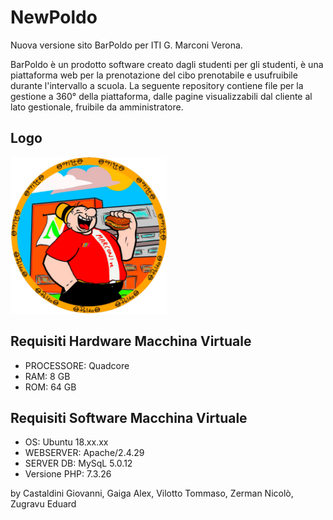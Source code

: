 # NewPoldo
Nuova versione sito BarPoldo per ITI G. Marconi Verona. 

BarPoldo è un prodotto software creato dagli studenti per gli studenti, è una piattaforma web per la prenotazione del cibo prenotabile e usufruibile durante l'intervallo a scuola.
La seguente repository contiene file per la gestione a 360° della piattaforma, dalle pagine visualizzabili dal cliente al lato gestionale, fruibile da amministratore.

## Logo
<img src="images/favicon.png" width="250">

## Requisiti Hardware Macchina Virtuale
* PROCESSORE: Quadcore
* RAM: 8 GB
* ROM: 64 GB

## Requisiti Software Macchina Virtuale
* OS: Ubuntu 18.xx.xx
* WEBSERVER: Apache/2.4.29
* SERVER DB: MySqL 5.0.12
* Versione PHP: 7.3.26

by Castaldini Giovanni, Gaiga Alex, Vilotto Tommaso, Zerman Nicolò, Zugravu Eduard
